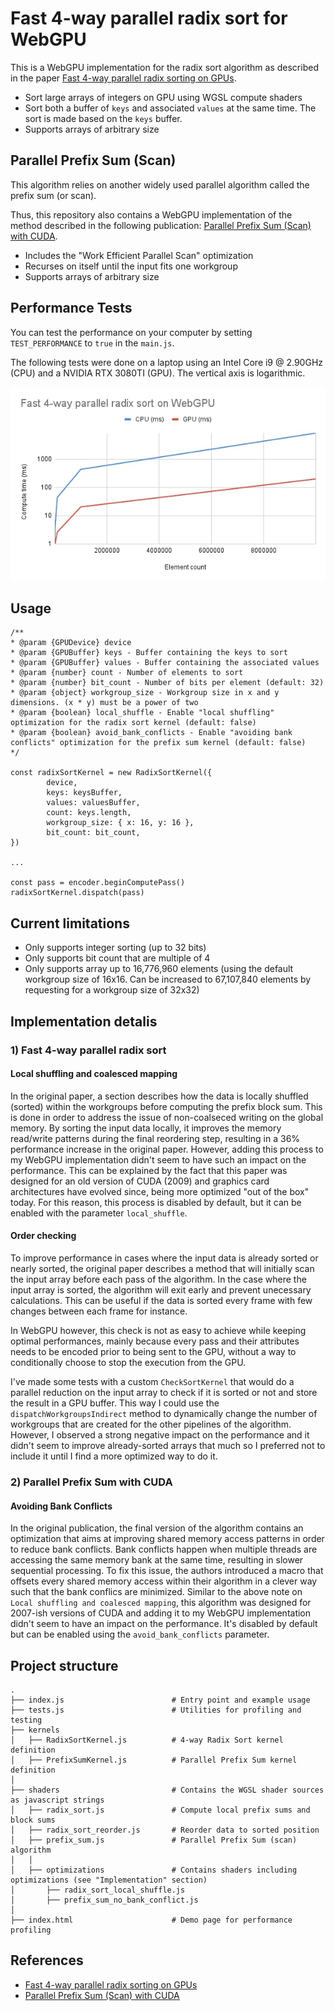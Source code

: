 # Fast 4-way parallel radix sort for WebGPU

This is a WebGPU implementation for the radix sort algorithm as described in the paper [Fast 4-way parallel radix sorting on GPUs](https://www.sci.utah.edu/~csilva/papers/cgf.pdf]).

- Sort large arrays of integers on GPU using WGSL compute shaders
- Sort both a buffer of `keys` and associated `values` at the same time. The sort is made based on the `keys` buffer.
- Supports arrays of arbitrary size

## Parallel Prefix Sum (Scan)

This algorithm relies on another widely used parallel algorithm called the prefix sum (or scan).

Thus, this repository also contains a WebGPU implementation of the method described in the following publication: [Parallel Prefix Sum (Scan) with CUDA](https://www.eecs.umich.edu/courses/eecs570/hw/parprefix.pdf).

- Includes the "Work Efficient Parallel Scan" optimization
- Recurses on itself until the input fits one workgroup
- Supports arrays of arbitrary size

## Performance Tests

You can test the performance on your computer by setting `TEST_PERFORMANCE` to `true` in the `main.js`.

The following tests were done on a laptop using an Intel Core i9 @ 2.90GHz (CPU) and a NVIDIA RTX 3080TI (GPU). The vertical axis is logarithmic.

![results](./results.jpg)

## Usage

```
/**
* @param {GPUDevice} device
* @param {GPUBuffer} keys - Buffer containing the keys to sort
* @param {GPUBuffer} values - Buffer containing the associated values
* @param {number} count - Number of elements to sort
* @param {number} bit_count - Number of bits per element (default: 32)
* @param {object} workgroup_size - Workgroup size in x and y dimensions. (x * y) must be a power of two
* @param {boolean} local_shuffle - Enable "local shuffling" optimization for the radix sort kernel (default: false)
* @param {boolean} avoid_bank_conflicts - Enable "avoiding bank conflicts" optimization for the prefix sum kernel (default: false)
*/

const radixSortKernel = new RadixSortKernel({
        device,
        keys: keysBuffer,
        values: valuesBuffer,
        count: keys.length,
        workgroup_size: { x: 16, y: 16 },
        bit_count: bit_count,
})

...

const pass = encoder.beginComputePass()
radixSortKernel.dispatch(pass)
```

## Current limitations

- Only supports integer sorting (up to 32 bits)
- Only supports bit count that are multiple of 4
- Only supports array up to 16,776,960 elements (using the default workgroup size of 16x16. Can be increased to 67,107,840 elements by requesting for a workgroup size of 32x32)

## Implementation detalis

### 1) Fast 4-way parallel radix sort

#### Local shuffling and coalesced mapping

In the original paper, a section describes how the data is locally shuffled (sorted) within the workgroups before computing the prefix block sum. This is done in order to address the issue of non-coalseced writing on the global memory.
By sorting the input data locally, it improves the memory read/write patterns during the final reordering step, resulting in a 36% performance increase in the original paper.
However, adding this process to my WebGPU implementation didn't seem to have such an impact on the performance. This can be explained by the fact that this paper was designed for an old version of CUDA (2009) and graphics card architectures have evolved since, being more optimized "out of the box" today.
For this reason, this process is disabled by default, but it can be enabled with the parameter `local_shuffle`.

#### Order checking

To improve performance in cases where the input data is already sorted or nearly sorted, the original paper describes a method that will initially scan the input array before each pass of the algorithm. In the case where the input array is sorted, the algorithm will exit early and prevent unecessary calculations. This can be useful if the data is sorted every frame with few changes between each frame for instance.

In WebGPU however, this check is not as easy to achieve while keeping optimal performances, mainly because every pass and their attributes needs to be encoded prior to being sent to the GPU, without a way to conditionally choose to stop the execution from the GPU.

I've made some tests with a custom `CheckSortKernel` that would do a parallel reduction on the input array to check if it is sorted or not and store the result in a GPU buffer. This way I could use the `dispatchWorkgroupsIndirect` method to dynamically change the number of workgroups that are created for the other pipelines of the algorithm.
However, I observed a strong negative impact on the performance and it didn't seem to improve already-sorted arrays that much so I preferred not to include it until I find a more optimized way to do it.

### 2) Parallel Prefix Sum with CUDA

#### Avoiding Bank Conflicts

In the original publication, the final version of the algorithm contains an optimization that aims at improving shared memory access patterns in order to reduce bank conflicts. 
Bank conflicts happen when multiple threads are accessing the same memory bank at the same time, resulting in slower sequential processing.
To fix this issue, the authors introduced a macro that offsets every shared memory access within their algorithm in a clever way such that the bank conflics are minimized.
Similar to the above note on `Local shuffling and coalesced mapping`, this algorithm was designed for 2007-ish versions of CUDA and adding it to my WebGPU implementation didn't seem to have an impact on the performance.
It's disabled by default but can be enabled using the `avoid_bank_conflicts` parameter.

## Project structure

```
.
├── index.js                        # Entry point and example usage
├── tests.js                        # Utilities for profiling and testing
├── kernels                      
│   ├── RadixSortKernel.js          # 4-way Radix Sort kernel definition
│   ├── PrefixSumKernel.js          # Parallel Prefix Sum kernel definition
│
├── shaders                         # Contains the WGSL shader sources as javascript strings
│   ├── radix_sort.js               # Compute local prefix sums and block sums
│   ├── radix_sort_reorder.js       # Reorder data to sorted position
│   ├── prefix_sum.js               # Parallel Prefix Sum (scan) algorithm
│   │
│   ├── optimizations               # Contains shaders including optimizations (see "Implementation" section)
│       ├── radix_sort_local_shuffle.js
│       ├── prefix_sum_no_bank_conflict.js
│      
├── index.html                      # Demo page for performance profiling
```

## References

- [Fast 4-way parallel radix sorting on GPUs](https://www.sci.utah.edu/~csilva/papers/cgf.pdf])
- [Parallel Prefix Sum (Scan) with CUDA](https://www.eecs.umich.edu/courses/eecs570/hw/parprefix.pdf)